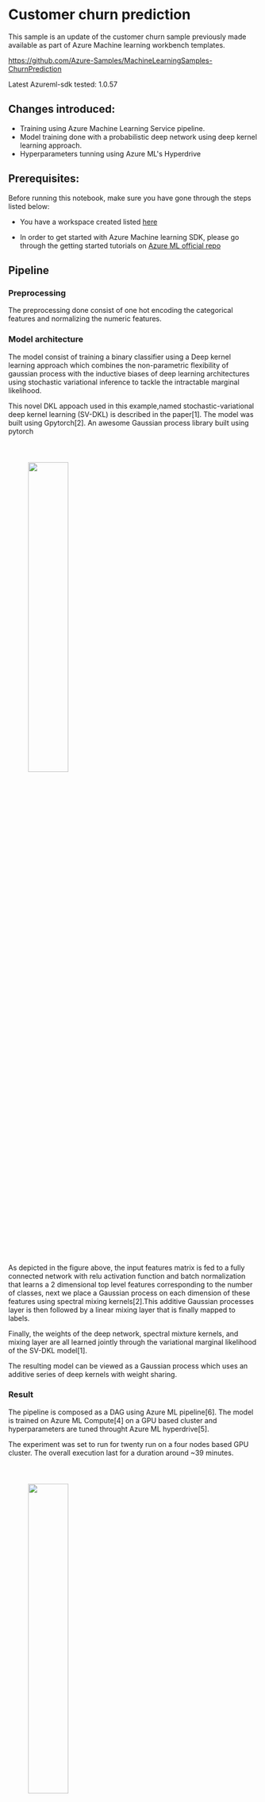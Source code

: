 # Customer churn prediction


This sample is an update of the customer churn sample previously made available as part of Azure Machine learning workbench templates.

https://github.com/Azure-Samples/MachineLearningSamples-ChurnPrediction

Latest Azureml-sdk tested: 1.0.57

## Changes introduced:
- Training using Azure Machine Learning Service pipeline.
- Model training done with a probabilistic deep network using deep kernel learning approach.
- Hyperparameters tunning using Azure ML's Hyperdrive

## Prerequisites:

Before running this notebook, make sure you have gone through the steps listed below:

- You have a workspace created listed [here](https://docs.microsoft.com/en-us/azure/machine-learning/service/quickstart-get-started )  

- In order to get started with Azure Machine learning SDK, please go through the getting started tutorials on [Azure ML official repo](https://github.com/Azure/MachineLearningNotebooks)


## Pipeline

### Preprocessing

The preprocessing done consist of one hot encoding the categorical features and normalizing the numeric features.

### Model architecture

The model  consist of training a binary classifier using a Deep kernel learning approach which combines the non-parametric flexibility of gaussian process with the inductive biases of deep learning architectures using stochastic variational inference to tackle the intractable marginal likelihood.

This novel DKL appoach used in this example,named stochastic-variational deep kernel learning (SV-DKL) is described in the paper[1]. 
The model was built using Gpytorch[2]. An awesome Gaussian process library built using pytorch

<img style='margin:40px;width: 40%;' 
src='https://amlgitsamples.blob.core.windows.net/churn/network.PNG'/>

As depicted in the figure above, the input features matrix is fed to a fully connected network with relu activation function and batch normalization that learns a 2 dimensional top level features corresponding to the number of classes, next we place a Gaussian process on each dimension of these features using spectral mixing kernels[2].This additive Gaussian processes layer is then followed by a linear mixing layer that is finally mapped to labels. 

Finally, the weights of the deep network, spectral mixture kernels, and mixing layer are all learned jointly through the variational marginal likelihood of the SV-DKL model[1]. 

The resulting model can be viewed as a Gaussian process which uses an additive series of deep kernels with weight sharing.


### Result

The pipeline is composed as a DAG using Azure ML pipeline[6]. The model is trained on Azure ML Compute[4] on a GPU based cluster and hyperparameters are tuned throught Azure ML hyperdrive[5].

The experiment was set to run for twenty run on a four nodes based GPU cluster. The overall execution last for a duration around ~39 minutes.

<img style='margin:40px;width: 40%;' 
src='https://amlgitsamples.blob.core.windows.net/churn/hyperdrive.PNG'/>

The best run achieve an AUC of 86% on evaluation set.

<img style='margin:40px;width: 40%;' 
src='https://amlgitsamples.blob.core.windows.net/churn/auc.PNG'/>

## References
[1] Stochastic Variational Deep Kernel Learning https://arxiv.org/pdf/1611.00336.pdf

[2] Gpytroch 
```
@inproceedings{gardner2018gpytorch,
  title={GPyTorch: Blackbox Matrix-Matrix Gaussian Process Inference with GPU Acceleration},
  author={Gardner, Jacob R and Pleiss, Geoff and Bindel, David and Weinberger, Kilian Q and Wilson, Andrew Gordon},
  booktitle={Advances in Neural Information Processing Systems},
  year={2018}
}
```

[3] Specture Mixture kernel https://arxiv.org/pdf/1302.4245.pdf

[4] Azure ML compute https://docs.microsoft.com/en-us/azure/machine-learning/service/how-to-set-up-training-targets#amlcompute

[5] Azure ML Hyperparameters tuning https://docs.microsoft.com/en-us/azure/machine-learning/service/how-to-tune-hyperparameters

[6] Azure ML pipeline https://docs.microsoft.com/en-us/azure/machine-learning/service/concept-ml-pipelines





